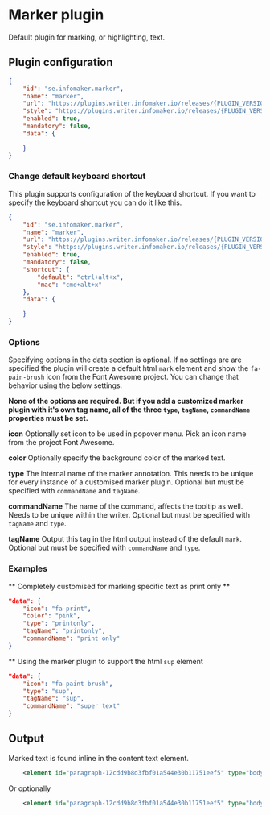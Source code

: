 # Marker plugin

Default plugin for marking, or highlighting, text.

## Plugin configuration

```json
{
    "id": "se.infomaker.marker",
    "name": "marker",
    "url": "https://plugins.writer.infomaker.io/releases/{PLUGIN_VERSION}/im-marker.js",
    "style": "https://plugins.writer.infomaker.io/releases/{PLUGIN_VERSION}/im-marker.css",
    "enabled": true,
    "mandatory": false,
    "data": {

    }
}
```


### Change default keyboard shortcut
This plugin supports configuration of the keyboard shortcut. If you want to specify
the keyboard shortcut you can do it like this.

```json
{
    "id": "se.infomaker.marker",
    "name": "marker",
    "url": "https://plugins.writer.infomaker.io/releases/{PLUGIN_VERSION}/im-marker.js",
    "style": "https://plugins.writer.infomaker.io/releases/{PLUGIN_VERSION}/im-marker.css",
    "enabled": true,
    "mandatory": false,
    "shortcut": {
        "default": "ctrl+alt+x",
        "mac": "cmd+alt+x"
    },
    "data": {

    }
}
```

### Options
Specifying options in the data section is optional. If no settings are are specified the
plugin will create a default html `mark` element and show the `fa-pain-brush` icon from
the Font Awesome project. You can change that behavior using the below settings.

**None of the options are required. But if you add a customized marker plugin with it's own tag name, all of the three `type`, `tagName`, `commandName` properties must be set.**

**icon**
Optionally set icon to be used in popover menu. Pick an icon name from the project Font Awesome.

**color**
Optionally specify the background color of the marked text.

**type**
The internal name of the marker annotation. This needs to be unique for every instance of a customised marker plugin. Optional but must be specified with `commandName` and `tagName`.

**commandName**
The name of the command, affects the tooltip as well. Needs to be unique within the writer. Optional but must be specified with `tagName` and `type`.

**tagName**
Output this tag in the html output instead of the default `mark`. Optional but must be specified with `commandName` and `type`.


### Examples
** Completely customised for marking specific text as print only **
```json
"data": {
    "icon": "fa-print",
    "color": "pink",
    "type": "printonly",
    "tagName": "printonly",
    "commandName": "print only"
}
```

** Using the marker plugin to support the html `sup` element
```json
"data": {
    "icon": "fa-paint-brush",
    "type": "sup",
    "tagName": "sup",
    "commandName": "super text"
}
```

## Output

Marked text is found inline in the content text element.

```xml
    <element id="paragraph-12cdd9b8d3fbf01a544e30b11751eef5" type="body">Body text with a <mark id="link-3d954f43b950f4b1704ba3e565e8467e">link to Google</mark>.</element>
```

Or optionally

```xml
    <element id="paragraph-12cdd9b8d3fbf01a544e30b11751eef5" type="body">Body text with a <span class="x-im-marked-text" id="link-3d954f43b950f4b1704ba3e565e8467e">link to Google</span>.</element>
```
